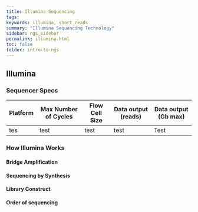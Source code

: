 ```yaml
---
title: Illumina Sequencing
tags: 
keywords: illumina, short reads
summary: "Illumina Sequencing Technology"
sidebar: ngs_sidebar
permalink: illumina.html
toc: false
folder: intro-to-ngs
---
```


## Illumina


### Sequencer Specs
| Platform | Max Number of Cycles | Flow Cell Size | Data output (reads) | Data output (Gb max) |
|-------|-------|-------|-------|-------|
| tes | test | test | test | Test |
### How Illumina Works

#### Bridge Amplification

#### Sequencing by Synthesis

#### Library Construct

#### Order of sequencing
